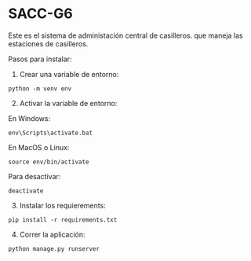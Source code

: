 # SACC-G6

Este es el sistema de administación central de casilleros. que maneja las estaciones de casilleros.

Pasos para instalar:

1. Crear una variable de entorno:

```
python -m venv env
```

2. Activar la variable de entorno:

En Windows:

```
env\Scripts\activate.bat
```

En MacOS o Linux:

```
source env/bin/activate
```

Para desactivar:

```
deactivate
```

3. Instalar los requierements:

```
pip install -r requirements.txt
```

4. Correr la aplicación:

```
python manage.py runserver
```
